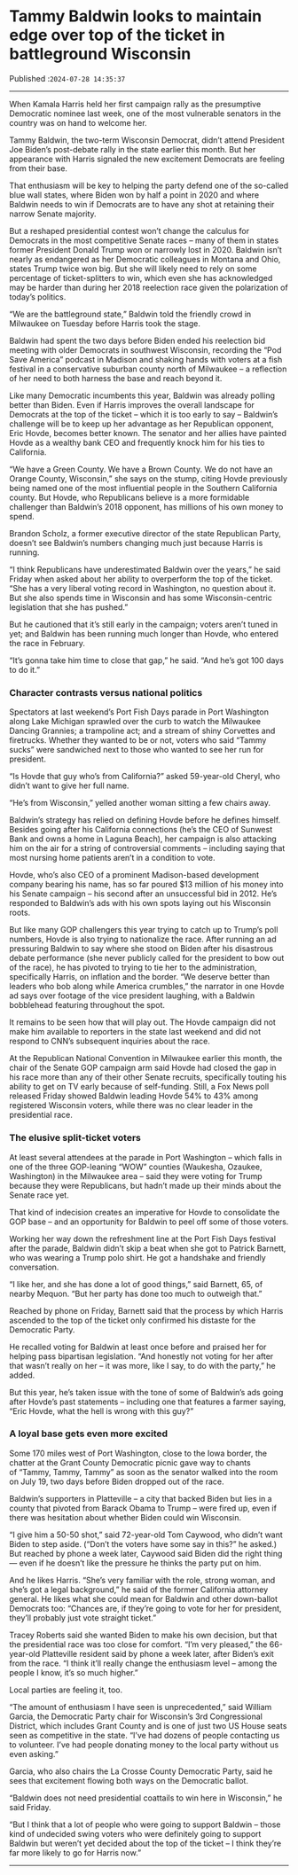 # Tammy Baldwin looks to maintain edge over top of the ticket in battleground Wisconsin

Published :`2024-07-28 14:35:37`

---

When Kamala Harris held her first campaign rally as the presumptive Democratic nominee last week, one of the most vulnerable senators in the country was on hand to welcome her.

Tammy Baldwin, the two-term Wisconsin Democrat, didn’t attend President Joe Biden’s post-debate rally in the state earlier this month. But her appearance with Harris signaled the new excitement Democrats are feeling from their base.

That enthusiasm will be key to helping the party defend one of the so-called blue wall states, where Biden won by half a point in 2020 and where Baldwin needs to win if Democrats are to have any shot at retaining their narrow Senate majority.

But a reshaped presidential contest won’t change the calculus for Democrats in the most competitive Senate races – many of them in states former President Donald Trump won or narrowly lost in 2020. Baldwin isn’t nearly as endangered as her Democratic colleagues in Montana and Ohio, states Trump twice won big. But she will likely need to rely on some percentage of ticket-splitters to win, which even she has acknowledged may be harder than during her 2018 reelection race given the polarization of today’s politics.

“We are the battleground state,” Baldwin told the friendly crowd in Milwaukee on Tuesday before Harris took the stage.

Baldwin had spent the two days before Biden ended his reelection bid meeting with older Democrats in southwest Wisconsin, recording the “Pod Save America” podcast in Madison and shaking hands with voters at a fish festival in a conservative suburban county north of Milwaukee – a reflection of her need to both harness the base and reach beyond it.

Like many Democratic incumbents this year, Baldwin was already polling better than Biden. Even if Harris improves the overall landscape for Democrats at the top of the ticket – which it is too early to say – Baldwin’s challenge will be to keep up her advantage as her Republican opponent, Eric Hovde, becomes better known. The senator and her allies have painted Hovde as a wealthy bank CEO and frequently knock him for his ties to California.

“We have a Green County. We have a Brown County. We do not have an Orange County, Wisconsin,” she says on the stump, citing Hovde previously being named one of the most influential people in the Southern California county. But Hovde, who Republicans believe is a more formidable challenger than Baldwin’s 2018 opponent, has millions of his own money to spend.

Brandon Scholz, a former executive director of the state Republican Party, doesn’t see Baldwin’s numbers changing much just because Harris is running.

“I think Republicans have underestimated Baldwin over the years,” he said Friday when asked about her ability to overperform the top of the ticket. “She has a very liberal voting record in Washington, no question about it. But she also spends time in Wisconsin and has some Wisconsin-centric legislation that she has pushed.”

But he cautioned that it’s still early in the campaign; voters aren’t tuned in yet; and Baldwin has been running much longer than Hovde, who entered the race in February.

“It’s gonna take him time to close that gap,” he said. “And he’s got 100 days to do it.”

### Character contrasts versus national politics

Spectators at last weekend’s Port Fish Days parade in Port Washington along Lake Michigan sprawled over the curb to watch the Milwaukee Dancing Grannies; a trampoline act; and a stream of shiny Corvettes and firetrucks. Whether they wanted to be or not, voters who said “Tammy sucks” were sandwiched next to those who wanted to see her run for president.

“Is Hovde that guy who’s from California?” asked 59-year-old Cheryl, who didn’t want to give her full name.

“He’s from Wisconsin,” yelled another woman sitting a few chairs away.

Baldwin’s strategy has relied on defining Hovde before he defines himself. Besides going after his California connections (he’s the CEO of Sunwest Bank and owns a home in Laguna Beach), her campaign is also attacking him on the air for a string of controversial comments – including saying that most nursing home patients aren’t in a condition to vote.

Hovde, who’s also CEO of a prominent Madison-based development company bearing his name, has so far poured $13 million of his money into his Senate campaign – his second after an unsuccessful bid in 2012. He’s responded to Baldwin’s ads with his own spots laying out his Wisconsin roots.

But like many GOP challengers this year trying to catch up to Trump’s poll numbers, Hovde is also trying to nationalize the race. After running an ad pressuring Baldwin to say where she stood on Biden after his disastrous debate performance (she never publicly called for the president to bow out of the race), he has pivoted to trying to tie her to the administration, specifically Harris, on inflation and the border. “We deserve better than leaders who bob along while America crumbles,” the narrator in one Hovde ad says over footage of the vice president laughing, with a Baldwin bobblehead featuring throughout the spot.

It remains to be seen how that will play out. The Hovde campaign did not make him available to reporters in the state last weekend and did not respond to CNN’s subsequent inquiries about the race.

At the Republican National Convention in Milwaukee earlier this month, the chair of the Senate GOP campaign arm said Hovde had closed the gap in his race more than any of their other Senate recruits, specifically touting his ability to get on TV early because of self-funding. Still, a Fox News poll released Friday showed Baldwin leading Hovde 54% to 43% among registered Wisconsin voters, while there was no clear leader in the presidential race.

### The elusive split-ticket voters

At least several attendees at the parade in Port Washington – which falls in one of the three GOP-leaning “WOW” counties (Waukesha, Ozaukee, Washington) in the Milwaukee area – said they were voting for Trump because they were Republicans, but hadn’t made up their minds about the Senate race yet.

That kind of indecision creates an imperative for Hovde to consolidate the GOP base – and an opportunity for Baldwin to peel off some of those voters.

Working her way down the refreshment line at the Port Fish Days festival after the parade, Baldwin didn’t skip a beat when she got to Patrick Barnett, who was wearing a Trump polo shirt. He got a handshake and friendly conversation.

“I like her, and she has done a lot of good things,” said Barnett, 65, of nearby Mequon. “But her party has done too much to outweigh that.”

Reached by phone on Friday, Barnett said that the process by which Harris ascended to the top of the ticket only confirmed his distaste for the Democratic Party.

He recalled voting for Baldwin at least once before and praised her for helping pass bipartisan legislation. “And honestly not voting for her after that wasn’t really on her – it was more, like I say, to do with the party,” he added.

But this year, he’s taken issue with the tone of some of Baldwin’s ads going after Hovde’s past statements – including one that features a farmer saying, “Eric Hovde, what the hell is wrong with this guy?”

### A loyal base gets even more excited

Some 170 miles west of Port Washington, close to the Iowa border, the chatter at the Grant County Democratic picnic gave way to chants of “Tammy, Tammy, Tammy” as soon as the senator walked into the room on July 19, two days before Biden dropped out of the race.

Baldwin’s supporters in Platteville – a city that backed Biden but lies in a county that pivoted from Barack Obama to Trump – were fired up, even if there was hesitation about whether Biden could win Wisconsin.

“I give him a 50-50 shot,” said 72-year-old Tom Caywood, who didn’t want Biden to step aside. (“Don’t the voters have some say in this?” he asked.) But reached by phone a week later, Caywood said Biden did the right thing — even if he doesn’t like the pressure he thinks the party put on him.

And he likes Harris. “She’s very familiar with the role, strong woman, and she’s got a legal background,” he said of the former California attorney general. He likes what she could mean for Baldwin and other down-ballot Democrats too: “Chances are, if they’re going to vote for her for president, they’ll probably just vote straight ticket.”

Tracey Roberts said she wanted Biden to make his own decision, but that the presidential race was too close for comfort. “I’m very pleased,” the 66-year-old Platteville resident said by phone a week later, after Biden’s exit from the race. “I think it’ll really change the enthusiasm level – among the people I know, it’s so much higher.”

Local parties are feeling it, too.

“The amount of enthusiasm I have seen is unprecedented,” said William Garcia, the Democratic Party chair for Wisconsin’s 3rd Congressional District, which includes Grant County and is one of just two US House seats seen as competitive in the state. “I’ve had dozens of people contacting us to volunteer. I’ve had people donating money to the local party without us even asking.”

Garcia, who also chairs the La Crosse County Democratic Party, said he sees that excitement flowing both ways on the Democratic ballot.

“Baldwin does not need presidential coattails to win here in Wisconsin,” he said Friday.

“But I think that a lot of people who were going to support Baldwin – those kind of undecided swing voters who were definitely going to support Baldwin but weren’t yet decided about the top of the ticket – I think they’re far more likely to go for Harris now.”

---

